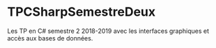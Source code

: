 # TPCSharpSemestreDeux
Les TP en C# semestre 2 2018-2019 avec les interfaces graphiques et accès aux bases de données.
